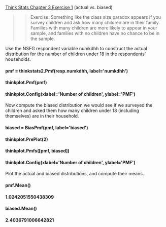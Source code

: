 [Think Stats Chapter 3 Exercise 1](http://greenteapress.com/thinkstats2/html/thinkstats2004.html#toc31) (actual vs. biased)

>> Exercise: Something like the class size paradox appears if you survey children and ask how many children are in their family. Families with many children are more likely to appear in your sample, and families with no children have no chance to be in the sample.

Use the NSFG respondent variable numkdhh to construct the actual distribution for the number of children under 18 in the respondents' households.
#### pmf = thinkstats2.Pmf(resp.numkdhh, label='numkdhh')
#### thinkplot.Pmf(pmf)
#### thinkplot.Config(xlabel='Number of children', ylabel='PMF')

Now compute the biased distribution we would see if we surveyed the children and asked them how many children under 18 (including themselves) are in their household.

#### biased = BiasPmf(pmf, label='biased')

#### thinkplot.PrePlot(2)
#### thinkplot.Pmfs([pmf, biased])
#### thinkplot.Config(xlabel='Number of children', ylabel='PMF')

Plot the actual and biased distributions, and compute their means.

#### pmf.Mean()
#### 1.0242051550438309

#### biased.Mean()
#### 2.4036791006642821
